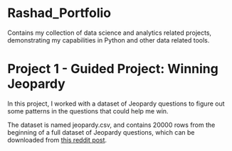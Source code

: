 # Rashad_Portfolio
Contains my collection of data science and analytics related projects, demonstrating my capabilities in Python and other data related tools.

# Project 1 - Guided Project: Winning Jeopardy
In this project, I worked with a dataset of Jeopardy questions to figure out some patterns in the questions that could help me win.

The dataset is named jeopardy.csv, and contains 20000 rows from the beginning of a full dataset of Jeopardy questions, which can be downloaded from [this reddit post](https://www.reddit.com/r/datasets/comments/1uyd0t/200000_jeopardy_questions_in_a_json_file/).
